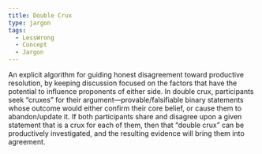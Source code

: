 ```yaml
---
title: Double Crux
type: jargon
tags:
  - LessWrong
  - Concept
  - Jargon
---
```




An explicit algorithm for guiding honest disagreement toward productive resolution, by keeping discussion focused on the factors that have the potential to influence proponents of either side. In double crux, participants seek “cruxes” for their argument—provable/falsifiable binary statements whose outcome would either confirm their core belief, or cause them to abandon/update it. If both participants share and disagree upon a given statement that is a crux for each of them, then that “double crux” can be productively investigated, and the resulting evidence will bring them into agreement.  
 